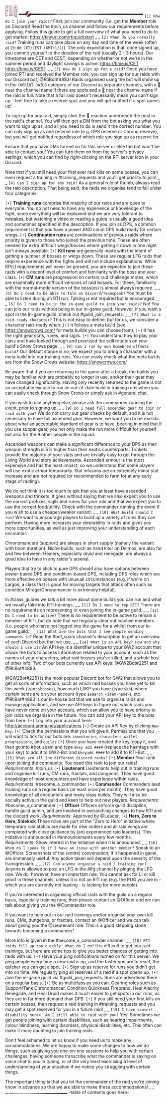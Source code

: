 ![header-faq](../../graphics/headers/header-faq.png)
![separator-big](../../graphics/separators/separator-big.png)
`[1] How do I join your raids?`
First, join our community (i.e. get the **Member** role on Discord)! Read the #join_us channel and follow our requirements before applying. Follow this guide to get a full overview of what you need to do to get started:
https://tinyurl.com/rtiquickstart
_ _
`[2] When do you normally raid?`
Training runs can take place on any day and time of the week (often at `20:00 CET/CEST (GMT+1/2)`). The only expectation is that, once signed up, you commit yourself to the duration of the raid (usually 2 - 3 hours).
Our timezones are CET and CEST, depending on whether or not we're in the summer period and daylight savings is active.
<https://time.is/CET>
<https://time.is/CEST>
_ _
`[3] How do I sign up for a raid?`
Once you have joined RTI and received the Member role, you can sign up for our raids with our Discord bot, @RtiBot#4883! Raids organised using the bot will show up in the `CURRENT RAIDS` category of our Discord as separate channels, with a :large_blue_diamond: near the channel name if there are spots and a :red_circle: near the channel name if the raid is full. Note that a full raid doesn't necessarily mean you can't sign up - feel free to take a reserve spot and you will get notified if a spot opens up!

To sign up for any raid, simply click the :pencil: reaction underneath the post in the raid's channel. You will then get a DM from the bot asking you what you want to sign up as, and all you need to do is send it the correct number. You can only sign up as one reserve role (e.g. DPS reserve or Chrono reserve), but you will get notified regardless of which role you sign up as reserve for.

Ensure that you have DMs turned on for this server or else the bot won't be able to contact you! You can turn them on from the server's privacy settings, which you can find by right-clicking on the RTI server icon in your Discord.


Note that if you still need your first ever raid kills on some bosses, you can even request a training in #training_requests and you'll get priority to join!
_ _
`[4] Can I sign up for any raid?`
As a general rule of thumb, always read the raid description. That being said, the raids we organise tend to fall under four categories:

`[•]` **Training runs** comprise the majority of our raids and are open to everyone. You do not need to have any experience or knowledge of the fight, since everything will be explained and we are very tolerant to mistakes, but watching a video or reading a guide is usually a good idea and sometimes specified in the description. If you join as DPS, a common requirement is that you have a power AND condi DPS build ready for certain wings.
`[•]` **Continuation runs** are continuations of previous raids where priority is given to those who joined the previous time. These are often needed for extra difficult wings/bosses where getting it down in one night isn't always possible.
`[•]` **Kill runs** are generally made with the intent of getting a number of bosses or wings down. These are regular LFG raids that require experience with the fights and will not include explanations. While KP/LI requirements will never be present, you are expected to join these raids with a decent level of comfort and familiarity with the boss and your class.
`[•]` **CM runs** are progression on certain raid challenge motes, which are essentially more difficult versions of raid bosses. For these, familiarity with the normal-mode version of the boss(es) is almost always required.
_ _
`[5] Do I need to be able to talk on Discord/Teamspeak?`
You must be able to listen during an RTI run. Talking is not required but is encouraged.
_ _
`[6] Do I need to be in the in-game guild to join your raids?`
No! You can join our raids without being in our in-game guild. However, if you want a spot in the in-game guild, check out #guild_join_requests.
_ _
`[7] What is a raid-ready character?`
This is not easy to define, but for us, we consider a character raid-ready when:
`[•]` It follows a meta build (see <https://snowcrows.com/> for meta builds you can choose from).
`[•]` It has the right gear stats, runes, and sigils.
`[•]` You understand how to play your class and have looked through and practised the skill rotation on your build's Snow Crows page.
_ _
`[8] Can I run my own homebrew offmeta build?`
Our default stance is no; we expect you to bring a character with a meta build into our training runs. You can easily check what the meta builds are from the Snow Crows website: <https://snowcrows.com/>

Be aware that if you are returning to the game after a break, the builds you may be familiar with are probably no longer in use, and/or their gear may have changed significantly. Having only recently returned to the game is not an acceptable excuse to run an out-of-date build in training runs when you can easily check through Snow Crows or simply ask in #general chat.

If you wish to use anything else, please ask the commander running the event, prior to signing up.
_ _
`[9] Do I need full ascended gear to join or raid with you?`
We do not carry out gear checks by default, and it is not necessary to have full ascended gear. However, we want you to be realistic about what an acceptable standard of gear is to have, bearing in mind that if you use subpar gear, you not only make the run more difficult for yourself but also for the 9 other people in the squad.

Ascended weapons can make a significant difference to your DPS as their weapon strength is 5% higher than their exotic counterparts. Trinkets provide the majority of your stats and are trivially easy to get through the Living World and story achievements. Ascended armour is the most expensive and has the least impact, so we understand that some players will use exotic armor temporarily. Stat infusons are an extremely minor stat increase and are not required (or recommended to farm for at any early stage of raiding).

We do not think it is too much to ask that you at least have ascended weapons and trinkets. It goes without saying that we also expect you to use the correct prefixes, sigils and runes for your role and that we expect you to use the correct food/utility. Check with the commander running the event if you wish to use a cheaper/weaker variant.
_ _
`[10] What build should I run?`
We want to encourage players to build up a variety of roles they can perform. Having more increases your desirability in raids and gives you more opportunities, as well as just improving your understanding of each encounter.

Chronomancers (support) are always in short supply (namely the variant with boon duration). Niche builds, such as hand kiter on Deimos, are also far and few between. Healers, especially druid and renegade, are always a good idea to have in any raider's arsenal.

Players that try to stick to pure DPS should also have options between power-based DPS and condition-based DPS, including DPS roles which are more effective on bosses with unusual circumstances (e.g. if we're on Largos, a class that is good for moving targets that attack often such as condition Mirage/Chronomancer is extremely helpful).

In #class_guides we talk a bit more about some builds you can run and what we usually take into RTI trainings.
_ _
`[11] Do I need to rep RTI?`
There are no requirements on representing or even joining the in-game guild.
_ _
`[12] Do I need to be active?`
There is no requirement to be active to remain a member of RTI, but do note that we regularly clear out inactive members (i.e. people who have not logged into the game for a while) from our in-game guild.
_ _
`[13] What are the bots that I see people sending commands to?`
Read the #bot_spam channel's description to get an overview of each Discord bot that we use.
_ _
`[14] What is an API key? How and why should I use it?`
An API key is a identifier unique to your GW2 account that allows the bots to access information related to your account, such as the names of your characters, what raid bosses you've killed, and a whole host of other info. Two of our bots currently use API keys: @GW2Bot#2251 and @RtiBot#4883.

@GW2Bot#2251 is the most popular Discord bot for GW2 that allows you to get all sorts of information, such as which raid bosses you have yet to kill this week (type `$bosses`), how much LI/KP you have (type `$kp`), where certain items are on your account (type `$search <item-name>`), etc. @RtiBot#4883 is our in-house bot that we use to organise raids and manage applications, and we use API keys to figure out which raids you have never done on your account, which can allow you to have priority to join raids we organise in the future. You can add your API key to the bots from here:
`[•]` Log into your account here: <http://account.arena.net/applications>
`[•]` Create an API Key by clicking `New Key`.
`[•]` Check the permissions that you will give it. Permissions that you will want to tick for our bots are: `inventories`, `characters`, `wallet`, `progressions`, and `guilds`
`[•]` Once you have created the key, copy it, and then go into #bot_spam and type `$key add ####` (replace the hashtags with your key) to add it to GW2-Bot and `&keyadd ####` to add it to RTI-Bot.
_ _
`[15] What are all the different Discord ranks?`
`[•]` **Member**
Your rank upon joining the community. You need this rank to join our raids!
_Requirements_: #join_us 
`[•]` **Lieutenant**
Lieutenants help out in training runs and organise kill runs, CM runs, fractals, and dungeons. They have good knowledge of most encounters and have experience within raids.
_Requirements_: #become_a_commander
`[•]` **Commander**
Commanders lead training runs on a regular basis (at least once per month). They have good knowledge of all encounters and many class builds. They will also be socially active in the guild and keen to help out new players.
_Requirements_: #become_a_commander
`[•]` **Officer**
Officers enforce guild discipline, handle guild admin, and are involved in overarching changes to how RTI and the discord work.
_Requirements_: Approved by @Leader.
`[•]` **Hero, Zero to Hero, Sidekick**
These roles are part of the "Zero to Hero" initiative where temporary raid statics are made for new raiders and all raid wings are completed with close guidance by (an) experienced raid leader(s). This initiative is announced in #announcements every few months.
_Requirements_: Show interest in the initiative when it is announced.
_ _
`[16] Whom do I speak to if I have an issue with another member?`
Speak to an @Officer. Screenshots of the (entire) conversation, if it happened in game, are immensely useful. Any action taken will depend upon the severity of the transgression.
_ _
`[17] Can anyone organise a raid / training run?`
Anyone is allowed to post an LFG in the #lfg channel by pinging the LFG role. We do, however, have an important rule: You cannot ask for LI or kill proof in these channels, unless it is not an RTI run (e.g. the PUG you are in - which you are currently not leading - is looking for more people).

If you're interested in organising official raids with the guild on a regular basis, especially training runs, then please contact an @Officer and we can talk about giving you the @Commander role.

If you want to help out in our raid trainings and/or organise your own kill runs, CMs, dungeons, or fractals, contact an @Officer and we can talk about giving you the @Lieutenant role. This is a good stepping stone towards becoming a commander!

More info is given in the #become_a_commander channel!
_ _
`[18] RTI raids fill up too quickly! What do I do?`
It is difficult to get into raid trainings, but here are some tips to give you better chances of getting into raids with us:
`[•]` Have your ping notifications turned on for this server. We ping people every time a new raid is up, and the faster you are to react, the quicker you can get a spot.
`[•]` Sign up as reserve for runs you didn't get into on time. We regularly ping all reserves of a raid if a spot opens up.
`[•]` Join the in-game guild via #guild_join_requests. Runs are advertised there on a regular basis.
`[•]` Be as multiclass as you can. Gearing roles such as Support/Tank Chronomancer, Condition Quickness Firebrand, Heal Alacrity Renegade, and Heal Druid makes it much easier to get spots in our runs, as they are in far more demand than DPS.
`[•]` If you still need your first kills on certain bosses, then request a raid training in #training_requests and you may get a spot reserved for you in a future raid!
_ _
`[19] I have <insert disability here>. Am I still able to raid with you?`
Yes! Sometimes we get people joining with certain disabilities, such as hearing impairments, colour blindness, learning disorders, physical disabilities, etc. This often can make it more daunting to join training raids.

Don't feel ashamed to let us know if you need us to make any accommodations. We are happy to make some changes to how we do things, such as giving you one-on-one sessions to help you with certain challenges, having someone transcribe what the commander is saying on voice chat to you in typing, or at the very least exercising a level of understanding of your situation if we notice you struggling with certain things.

The important thing is that you let the commander of the raid you're joining know in advance so that we are able to make these accommodations!
_ _
![separator-small](../../graphics/separators/separator-small.png)
-table of contents goes here-

